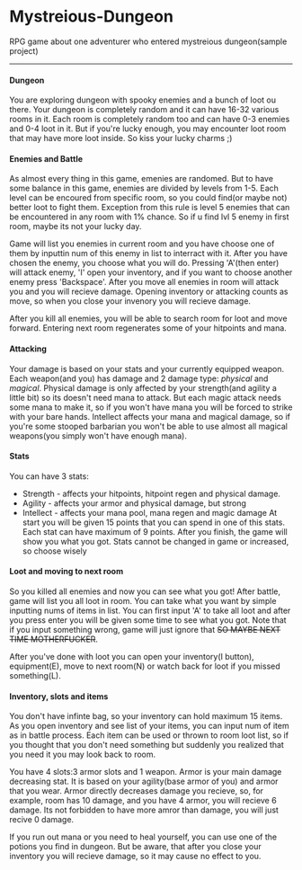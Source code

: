 # Mystreious-Dungeon
RPG game about one adventurer who entered mystreious dungeon(sample project)
***
#### Dungeon
You are exploring dungeon with spooky enemies and a bunch of loot ou there. Your dungeon is completely random and it can have 16-32 various rooms in it. Each room is completely random too and can have 0-3 enemies and 0-4 loot in it. But if you're lucky enough, you may encounter loot room that may have more loot inside. So kiss your lucky charms ;)
#### Enemies and Battle
As almost every thing in this game, emenies are randomed. But to have some balance in this game, enemies are divided by levels from 1-5. Each level can be encoured from specific room, so you could find(or maybe not) better loot to fight them. Exception from this rule is level 5 enemies that can be encountered in any room with 1% chance. So if u find lvl 5 enemy in first room, maybe its not your lucky day.

Game will list you enemies in current room and you have choose one of them by inputtin num of this enemy in list to interract with it. After you have chosen the enemy, you choose what you will do. Pressing 'A'(then enter) will attack enemy, 'I' open your inventory, and if you want to choose another enemy press 'Backspace'. After you move all enemies in room will attack you and you will recieve damage. Opening inventory or attacking counts as move, so when you close your invenory you will recieve damage.

After you kill all enemies, you will be able to search room for loot and move forward. Entering next room regenerates some of your hitpoints and mana.
#### Attacking
Your damage is based on your stats and your currently equipped weapon. Each weapon(and you) has damage and 2 damage type: *physical* and *magical*. Physical damage is only affected by your strength(and agility a little bit) so its doesn't need mana to attack. But each magic attack needs some mana to make it, so if you won't have mana you will be forced to strike with your bare hands. Intellect affects your mana and magical damage, so if you're some stooped barbarian you won't be able to use almost all magical weapons(you simply won't have enough mana).
#### Stats
You can have 3 stats:
* Strength - affects your hitpoints, hitpoint regen and physical damage.
* Agility - affects your armor and physical damage, but strong
* Intellect - affects your mana pool, mana regen and magic damage
At start you will be given 15 points that you can spend in one of this stats. Each stat can have maximum of 9 points. After you finish, the game will show you what you got. Stats cannot be changed in game or increased, so choose wisely
#### Loot and moving to next room
So you killed all enemies and now you can see what you got! After battle, game will list you all loot in room. You can take what you want by simple inputting nums of items in list. You can first input 'A' to take all loot and after you press enter you will be given some time to see what you got. Note that if you input something wrong, game will just ignore that ~~SO MAYBE NEXT TIME MOTHERFUCKER~~.

After you've done with loot you can open your inventory(I button), equipment(E), move to next room(N) or watch back for loot if you missed something(L).
#### Inventory, slots and items
You don't have infinte bag, so your inventory can hold maximum 15 items. As you open inventory and see list of your items, you can input num of item as in battle process. Each item can be used or thrown to room loot list, so if you thought that you don't need something but suddenly you realized that you need it you may look back to room.

You have 4 slots:3 armor slots and 1 weapon. Armor is your main damage decreasing stat. It is based on your agility(base armor of you) and armor that you wear. Armor directly decreases damage you recieve, so, for example, room has 10 damage, and you have 4 armor, you will recieve 6 damage. Its not forbidden to have more amror than damage, you will just recive 0 damage.

If you run out mana or you need to heal yourself, you can use one of the potions you find in dungeon. But be aware, that after you close your inventory you will recieve damage, so it may cause no effect to you.

